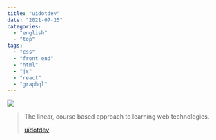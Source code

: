```yaml
---
title: "uidotdev"
date: "2021-07-25"
categories:
  - "english"
  - "top"
tags:
  - "css"
  - "front end"
  - "html"
  - "js"
  - "react"
  - "graphql"
---
```


![](https://yt3.ggpht.com/ytc/AKedOLSbdtOHBjp2_RVCnL4NcVm0YJsn9dmznG4s7Tw36w=s176-c-k-c0x00ffffff-no-rj)

> The linear, course based approach to learning web technologies.
>
> [uidotdev](https://www.youtube.com/c/uidotdev/playlists)

